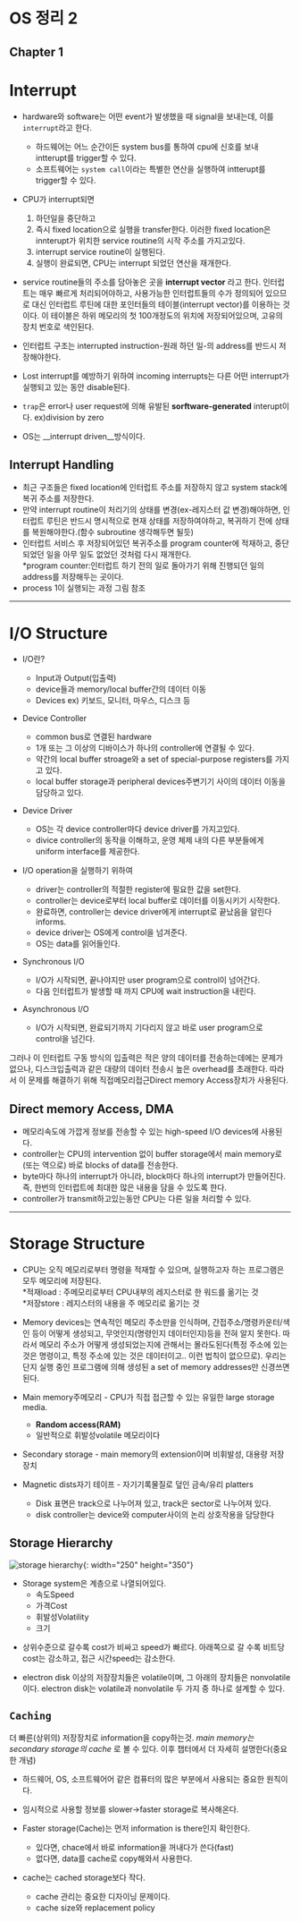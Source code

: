 OS 정리 2
========
Chapter 1
---------

# Interrupt

* hardware와 software는 어떤 event가 발생했을 때 signal을 보내는데, 이를 `interrupt`라고 한다.
    - 하드웨어는 어느 순간이든 system bus를 통하여 cpu에 신호를 보내 intterupt를 trigger할 수 있다.
    - 소프트웨어는 `system call`이라는 특별한 연산을 실행하여 intterupt를 trigger할 수 있다.

* CPU가 interrupt되면
    1. 하던일을 중단하고
    2. 즉시 fixed location으로 실행을 transfer한다. 이러한 fixed location은 innterupt가 위치한 service routine의 시작 주소를 가지고있다.
    3. interrupt service routine이 실행된다.
    4. 실행이 완료되면, CPU는 interrupt 되었던 연산을 재개한다.

* service routine들의 주소를 담아놓은 곳을 __interrupt vector__ 라고 한다. 인터럽트는 매우 빠르게 처리되어야하고, 사용가능한 인터럽트들의 수가 정의되어 있으므로 대신 인터럽트 루틴에 대한 포인터들의 테이블(interrupt vector)를 이용하는 것이다. 이 테이블은 하위 메모리의 첫 100개정도의 위치에 저장되어있으며, 고유의 장치 번호로 색인된다.

* 인터럽트 구조는 interrupted instruction-원래 하던 일-의 address를 반드시 저장해야한다.

* Lost interrupt를 예방하기 위하여 incoming interrupts는 다른 어떤 interrupt가 실행되고 있는 동안 disable된다.

* `trap`은 error나 user request에 의해 유발된 __sorftware-generated__ interupt이다. ex)division by zero

* OS는 __interrupt driven__방식이다.

## Interrupt Handling

- 최근 구조들은 fixed location에 인터럽트 주소를 저장하지 않고 system stack에 복귀 주소를 저장한다.
- 만약 interrupt routine이 처리기의 상태를 변경(ex-레지스터 값 변경)해야하면, 인터럽트 루틴은 반드시 명시적으로 현재 상태를 저장하여야하고, 복귀하기 전에 상태를 복원해야한다.(함수 subroutine 생각해두면 될듯)
- 인터럽트 서비스 후 저장되어있던 복귀주소를 program counter에 적재하고, 중단되었던 일을 아무 일도 없었던 것처럼 다시 재개한다.   
*program counter:인터럽트 하기 전의 일로 돌아가기 위해 진행되던 일의 address를 저장해두는 곳이다.
- process 1이 실행되는 과정 그림 참조

***

# I/O Structure

* I/O란?
    - Input과 Output(입출력)
    - device들과 memory/local buffer간의 데이터 이동
    - Devices ex) 키보드, 모니터, 마우스, 디스크 등

* Device Controller
    - common bus로 연결된 hardware
    - 1개 또는 그 이상의 디바이스가 하나의 controller에 연결될 수 있다.
    - 약간의 local buffer stroage와 a set of special-purpose registers를 가지고 있다.
    - local buffer storage과 peripheral devices주변기기 사이의 데이터 이동을 담당하고 있다.

* Device Driver
    - OS는 각 device controller마다 device driver를 가지고있다.
    - divice controller의 동작을 이해하고, 운영 체제 내의 다른 부분들에게 uniform interface를 제공한다.
    
* I/O operation을 실행하기 위하여
    - driver는 controller의 적절한 register에 필요한 값을 set한다.
    - controller는 device로부터 local buffer로 데이터를 이동시키기 시작한다.
    - 완료하면, controller는 device driver에게 interrupt로 끝났음을 알린다informs.
    - device driver는 OS에게 control을 넘겨준다.
    - OS는 data를 읽어들인다.
    
* Synchronous I/O
    - I/O가 시작되면, 끝나야지만 user program으로 control이 넘어간다.
    - 다음 인터럽트가 발생할 때 까지 CPU에 wait instruction을 내린다.

* Asynchronous I/O
    - I/O가 시작되면, 완료되기까지 기다리지 않고 바로 user program으로 control을 넘긴다.

그러나 이 인터럽트 구동 방식의 입출력은 적은 양의 데이터를 전송하는데에는 문제가 없으나, 디스크입출력과 같은 대량의 데이터 전송시 높은 overhead를 초래한다. 따라서 이 문제를 해결하기 위해 직접메모리접근Direct memory Access장치가 사용된다.

## Direct memory Access, DMA

- 메모리속도에 가깝게 정보를 전송할 수 있는 high-speed I/O devices에 사용된다.
- controller는 CPU의 intervention 없이 buffer storage에서 main memory로(또는 역으로) 바로 blocks of data를 전송한다.
- byte마다 하나의 interrupt가 아니라, block마다 하나의 interrupt가 만들어진다.즉, 한번의 인터럽트에 최대한 많은 내용을 담을 수 있도록 한다.
- controller가 transmit하고있는동안 CPU는 다른 일을 처리할 수 있다.

***

# Storage Structure

+ CPU는 오직 메모리로부터 명령을 적재할 수 있으며, 실행하고자 하는 프로그램은 모두 메모리에 저장된다.   
*적재load : 주메모리로부터 CPU내부의 레지스터로 한 워드를 옮기는 것   
*저장store : 레지스터의 내용을 주 메모리로 옮기는 것

+ Memory devices는 연속적인 메모리 주소만을 인식하며, 간접주소/명령카운터/색인 등이 어떻게 생성되고, 무엇인지(명령인지 데이터인지)등을 전혀 알지 못한다. 따라서 메모리 주소가 어떻게 생성되었는지에 관해서는 몰라도된다(특정 주소에 있는것은 명령이고, 특정 주소에 있는 것은 데이터이고.. 이런 법칙이 없으므로). 우리는 단지 실행 중인 프로그램에 의해 생성된 a set of memory addresses만 신경쓰면된다.

* Main memory주메모리 - CPU가 직접 접근할 수 있는 유일한 large storage media.
    - **Random access(RAM)**
    - 일반적으로 휘발성volatile 메모리이다

* Secondary storage - main memory의 extension이며 비휘발성, 대용량 저장장치

* Magnetic dists자기 테이프 - 자기기록물질로 덮인 금속/유리 platters
    - Disk 표면은 track으로 나누어져 있고, track은 sector로 나누어져 있다.
    - disk controller는 device와 computer사이의 논리 상호작용을 담당한다

## Storage Hierarchy

![storage hierarchy](./img/storage_hierarchy.png){: width="250" height="350"}

* Storage system은 계층으로 나열되어있다.
    - 속도Speed
    - 가격Cost
    - 휘발성Volatility
    + 크기

+ 상위수준으로 갈수록 cost가 비싸고 speed가 빠르다. 아래쪽으로 갈 수록 비트당 cost는 감소하고, 접근 시간speed는 감소한다.

+ electron disk 이상의 저장장치들은 volatile이며, 그 아래의 장치들은 nonvolatile이다. electron disk는 volatile과 nonvolatile 두 가지 중 하나로 설계할 수 있다.

## `Caching`
더 빠른(상위의) 저장장치로 information을 copy하는것. _main memory는 secondary storage의 cache_ 로 볼 수 있다. 이후 챕터에서 더 자세히 설명한다(중요한 개념)

* 하드웨어, OS, 소프트웨어어 같은 컴퓨터의 많은 부분에서 사용되는 중요한 원칙이다.

* 임시적으로 사용할 정보를 slower->faster storage로 복사해온다.

* Faster storage(Cache)는 먼저 information is there인지 확인한다.
    - 있다면, chace에서 바로 information을 꺼내다가 쓴다(fast)
    - 없다면, data를 cache로 copy해와서 사용한다.
    
* cache는 cached storage보다 작다.
    - cache 관리는 중요한 디자이닝 문제이다.
    - cache size와 replacement policy
